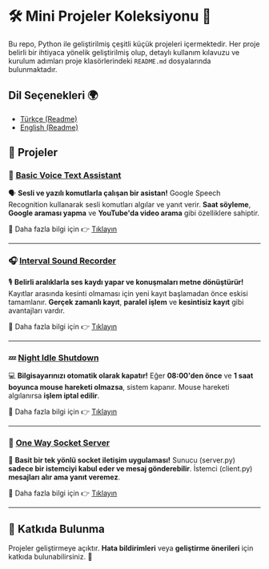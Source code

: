 # 🛠️ Mini Projeler Koleksiyonu 🚀

Bu repo, Python ile geliştirilmiş çeşitli küçük projeleri içermektedir. Her proje belirli bir ihtiyaca yönelik geliştirilmiş olup, detaylı kullanım kılavuzu ve kurulum adımları proje klasörlerindeki `README.md` dosyalarında bulunmaktadır.

## Dil Seçenekleri 🌍
- [Türkçe (Readme)](readme.tr.md)
- [English (Readme)](readme.md)

## 📂 Projeler

### 🤖 [Basic Voice Text Assistant](basic_voice_text_assistant/readme.tr.md)
🗣️ **Sesli ve yazılı komutlarla çalışan bir asistan!** Google Speech Recognition kullanarak sesli komutları algılar ve yanıt verir. **Saat söyleme**, **Google araması yapma** ve **YouTube'da video arama** gibi özelliklere sahiptir.

🔗 Daha fazla bilgi için 👉 [Tıklayın](basic_voice_text_assistant/readme.tr.md)

---

### 🎧 [Interval Sound Recorder](interval_sound_recorder/readme.tr.md)
🎙️ **Belirli aralıklarla ses kaydı yapar ve konuşmaları metne dönüştürür!** Kayıtlar arasında kesinti olmaması için yeni kayıt başlamadan önce eskisi tamamlanır. **Gerçek zamanlı kayıt**, **paralel işlem** ve **kesintisiz kayıt** gibi avantajları vardır.

🔗 Daha fazla bilgi için 👉 [Tıklayın](interval_sound_recorder/readme.tr.md)

---

### 💤 [Night Idle Shutdown](night_idle_shutdown/readme.tr.md)
💻 **Bilgisayarınızı otomatik olarak kapatır!** Eğer **08:00'den önce** ve **1 saat boyunca mouse hareketi olmazsa**, sistem kapanır. Mouse hareketi algılanırsa **işlem iptal edilir**.

🔗 Daha fazla bilgi için 👉 [Tıklayın](night_idle_shutdown/readme.tr.md)

---

### 📡 [One Way Socket Server](one_way_socket_server/readme.tr.md)
💬 **Basit bir tek yönlü socket iletişim uygulaması!** Sunucu (server.py) **sadece bir istemciyi kabul eder ve mesaj gönderebilir**. İstemci (client.py) **mesajları alır ama yanıt veremez**. 

🔗 Daha fazla bilgi için 👉 [Tıklayın](one_way_socket_server/readme.tr.md)

---

## 🤝 Katkıda Bulunma
Projeler geliştirmeye açıktır. **Hata bildirimleri** veya **geliştirme önerileri** için katkıda bulunabilirsiniz. 🎉

